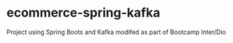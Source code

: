 # ecommerce-spring-kafka
Project using Spring Boots and Kafka modifed as part of Bootcamp Inter/Dio
